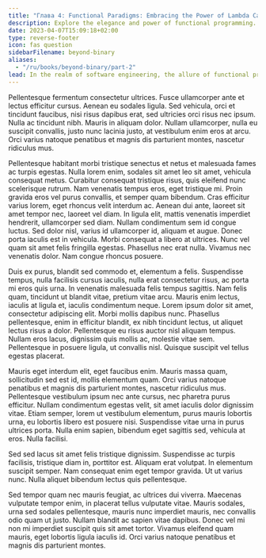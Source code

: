 ```yaml
---
title: "Глава 4: Functional Paradigms: Embracing the Power of Lambda Calculus"
description: Explore the elegance and power of functional programming.
date: 2023-04-07T15:09:18+02:00
type: reverse-footer
icon: fas question
sidebarFilename: beyond-binary
aliases:
  - "/ru/books/beyond-binary/part-2"
lead: In the realm of software engineering, the allure of functional programming lies in its elegance and the profound simplicity of Lambda Calculus. This chapter delves into the foundational principles and practical applications of functional paradigms, illuminating the transformative power they wield in crafting resilient and scalable software solutions.
---
```

Pellentesque fermentum consectetur ultrices. Fusce ullamcorper ante et lectus efficitur cursus. Aenean eu sodales ligula. Sed vehicula, orci et tincidunt faucibus, nisi risus dapibus erat, sed ultricies orci risus nec ipsum. Nulla ac tincidunt nibh. Mauris in aliquam dolor. Nullam ullamcorper, nulla eu suscipit convallis, justo nunc lacinia justo, at vestibulum enim eros at arcu. Orci varius natoque penatibus et magnis dis parturient montes, nascetur ridiculus mus.

Pellentesque habitant morbi tristique senectus et netus et malesuada fames ac turpis egestas. Nulla lorem enim, sodales sit amet leo sit amet, vehicula consequat metus. Curabitur consequat tristique risus, quis eleifend nunc scelerisque rutrum. Nam venenatis tempus eros, eget tristique mi. Proin gravida eros vel purus convallis, et semper quam bibendum. Cras efficitur varius lorem, eget rhoncus velit interdum ac. Aenean dui ante, laoreet sit amet tempor nec, laoreet vel diam. In ligula elit, mattis venenatis imperdiet hendrerit, ullamcorper sed diam. Nullam condimentum sem id congue luctus. Sed dolor nisl, varius id ullamcorper id, aliquam et augue. Donec porta iaculis est in vehicula. Morbi consequat a libero at ultrices. Nunc vel quam sit amet felis fringilla egestas. Phasellus nec erat nulla. Vivamus nec venenatis dolor. Nam congue rhoncus posuere.

Duis ex purus, blandit sed commodo et, elementum a felis. Suspendisse tempus, nulla facilisis cursus iaculis, nulla erat consectetur risus, ac porta mi eros quis urna. In venenatis malesuada felis tempus sagittis. Nam felis quam, tincidunt ut blandit vitae, pretium vitae arcu. Mauris enim lectus, iaculis at ligula et, iaculis condimentum neque. Lorem ipsum dolor sit amet, consectetur adipiscing elit. Morbi mollis dapibus nunc. Phasellus pellentesque, enim in efficitur blandit, ex nibh tincidunt lectus, ut aliquet lectus risus a dolor. Pellentesque eu risus auctor nisl aliquam tempus. Nullam eros lacus, dignissim quis mollis ac, molestie vitae sem. Pellentesque in posuere ligula, ut convallis nisl. Quisque suscipit vel tellus egestas placerat.

Mauris eget interdum elit, eget faucibus enim. Mauris massa quam, sollicitudin sed est id, mollis elementum quam. Orci varius natoque penatibus et magnis dis parturient montes, nascetur ridiculus mus. Pellentesque vestibulum ipsum nec ante cursus, nec pharetra purus efficitur. Nullam condimentum egestas velit, sit amet iaculis dolor dignissim vitae. Etiam semper, lorem ut vestibulum elementum, purus mauris lobortis urna, eu lobortis libero est posuere nisi. Suspendisse vitae urna in purus ultrices porta. Nulla enim sapien, bibendum eget sagittis sed, vehicula at eros. Nulla facilisi.

Sed sed lacus sit amet felis tristique dignissim. Suspendisse ac turpis facilisis, tristique diam in, porttitor est. Aliquam erat volutpat. In elementum suscipit semper. Nam consequat enim eget tempor gravida. Ut ut varius nunc. Nulla aliquet bibendum lectus quis pellentesque.

Sed tempor quam nec mauris feugiat, ac ultrices dui viverra. Maecenas vulputate tempor enim, in placerat tellus vulputate vitae. Mauris sodales, urna sed sodales pellentesque, mauris nunc imperdiet mauris, nec convallis odio quam ut justo. Nullam blandit ac sapien vitae dapibus. Donec vel mi non mi imperdiet suscipit quis sit amet tortor. Vivamus eleifend quam mauris, eget lobortis ligula iaculis id. Orci varius natoque penatibus et magnis dis parturient montes.